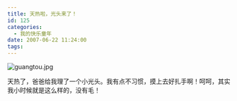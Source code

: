 ```yaml
---
title: 天热啦，光头来了！
id: 125
categories:
  - 我的快乐童年
date: 2007-06-22 11:24:00
tags:
---
```


![guangtou.jpg](http://www.candreams.com/images/2007/06/guangtou.jpg "guangtou.jpg")

天热了，爸爸给我理了一个小光头。我有点不习惯，摸上去好扎手啊！呵呵，其实我小时候就是这么样的，没有毛！
